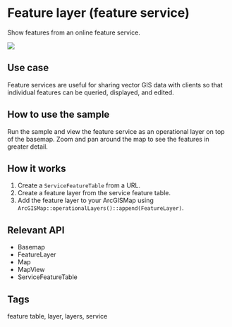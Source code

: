 # Feature layer (feature service)

Show features from an online feature service.

![](screenshot.png)

## Use case

Feature services are useful for sharing vector GIS data with clients so that individual features can be queried, displayed, and edited.

## How to use the sample

Run the sample and view the feature service as an operational layer on top of the basemap. Zoom and pan around the map to see the features in greater detail.

## How it works

1. Create a `ServiceFeatureTable` from a URL.
1. Create a feature layer from the service feature table.
1. Add the feature layer to your ArcGISMap using `ArcGISMap::operationalLayers()::append(FeatureLayer)`.

## Relevant API

* Basemap
* FeatureLayer
* Map
* MapView
* ServiceFeatureTable

## Tags

feature table, layer, layers, service

